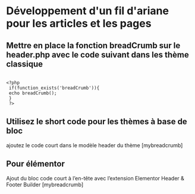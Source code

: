 # Développement d'un fil d'ariane pour les articles et les pages

## Mettre en place la fonction breadCrumb sur le header.php avec le code suivant dans les thème classique

```

<?php
 if(function_exists('breadCrumb')){
 echo breadCrumb();
 }
 ?>

```

## Utilisez le short code pour les thèmes à base de bloc

ajoutez le code court dans le modèle header du thème
[mybreadcrumb]

## Pour élémentor

Ajout du bloc code court à l’en-tête avec l’extension Elementor Header & Footer Builder
[mybreadcrumb]
